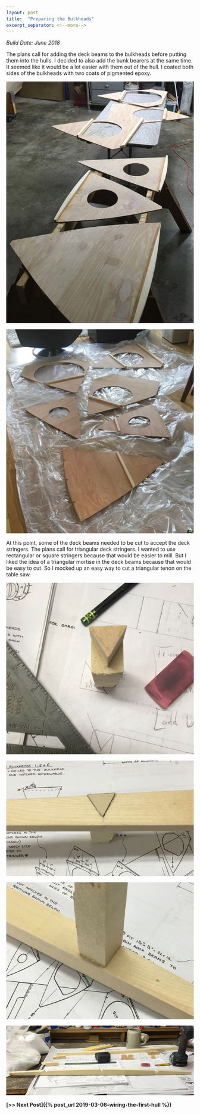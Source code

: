 ```yaml
---
layout: post
title:  "Preparing the Bulkheads"
excerpt_separator: <!--more-->
---
```


*Build Date: June 2018*

The plans call for adding the deck beams to the bulkheads before putting them into the hulls. I decided to also add the bunk bearers at the same time. It seemed like it would be a lot easier with them out of the hull. I coated both sides of the bulkheads with two coats of pigmented epoxy.

<!--more-->

![Bulkheads](/assets/images/bulkheads.jpg)

![Bulkheads Coated With Epoxy](/assets/images/bulkheads-coated.jpg)

At this point, some of the deck beams needed to be cut to accept the deck stringers. The plans call for triangular deck stringers. I wanted to use rectangular or square stringers because that would be easier to mill. But I liked the idea of a triangular mortise in the deck beams because that would be easy to cut. So I mocked up an easy way to cut a triangular tenon on the table saw.

![Mortise and Tenon for Deck Beams](/assets/images/bulkheads-beams1.jpg)

![Mortise and Tenon for Deck Beams](/assets/images/bulkheads-beams2.jpg)

![Mortise and Tenon for Deck Beams](/assets/images/bulkheads-beams3.jpg)

![Mortise and Tenon for Deck Beams](/assets/images/bulkheads-beams4.jpg)

**[>> Next Post]({% post_url 2019-03-06-wiring-the-first-hull %})**
